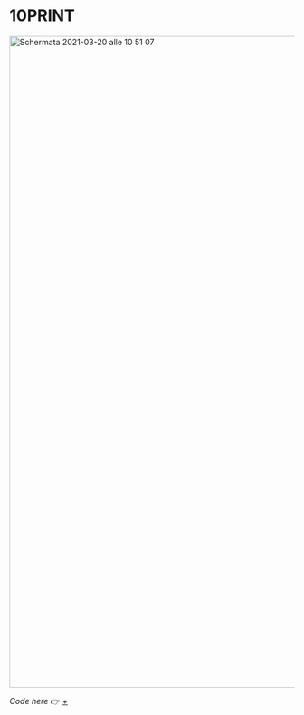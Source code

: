 # 10PRINT

<img width="1152" alt="Schermata 2021-03-20 alle 10 51 07" src="https://user-images.githubusercontent.com/76476647/111865971-7062e480-896a-11eb-80a5-e9199156a58a.png">

_Code here_ :point_right: [+](https://editor.p5js.org/Lucilla/full/mbTFJkmko)
